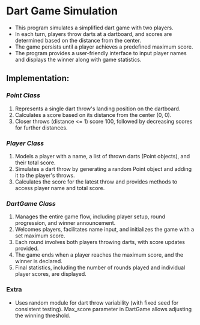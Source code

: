 # **Dart Game Simulation**
* This program simulates a simplified dart game with two players.
* In each turn, players throw darts at a dartboard, and scores are determined based on the distance from the center.
* The game persists until a player achieves a predefined maximum score.
* The program provides a user-friendly interface to input player names and displays the winner along with game statistics.

## **Implementation**:

### ***Point Class***

1. Represents a single dart throw's landing position on the dartboard.
2. Calculates a score based on its distance from the center (0, 0).
3. Closer throws (distance <= 1) score 100, followed by decreasing scores for further distances.

### ***Player Class***

1. Models a player with a name, a list of thrown darts (Point objects), and their total score.
2. Simulates a dart throw by generating a random Point object and adding it to the player's throws.
3. Calculates the score for the latest throw and provides methods to access player name and total score.

### ***DartGame Class***

1. Manages the entire game flow, including player setup, round progression, and winner announcement.
2. Welcomes players, facilitates name input, and initializes the game with a set maximum score.
3. Each round involves both players throwing darts, with score updates provided.
4. The game ends when a player reaches the maximum score, and the winner is declared.
5. Final statistics, including the number of rounds played and individual player scores, are displayed.

### Extra
* Uses random module for dart throw variability (with fixed seed for consistent testing). Max_score parameter in DartGame allows adjusting the winning threshold.
